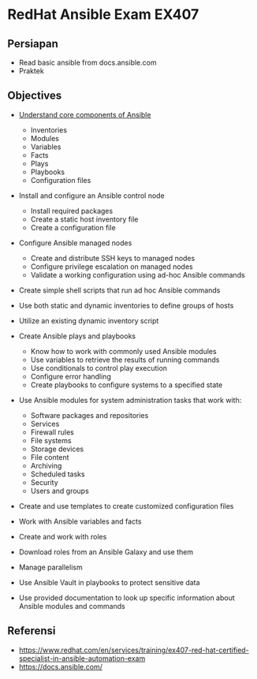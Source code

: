 # RedHat Ansible Exam EX407

## Persiapan

* Read basic ansible from docs.ansible.com
* Praktek

## Objectives

* [Understand core components of Ansible](https://github.com/widansible/ex407-preparation/blob/master/00-core.md)

  * Inventories
  * Modules
  * Variables
  * Facts
  * Plays
  * Playbooks
  * Configuration files

* Install and configure an Ansible control node

  * Install required packages
  * Create a static host inventory file
  * Create a configuration file

* Configure Ansible managed nodes

  *  Create and distribute SSH keys to managed nodes
  *  Configure privilege escalation on managed nodes
  *  Validate a working configuration using ad-hoc Ansible commands

* Create simple shell scripts that run ad hoc Ansible commands
* Use both static and dynamic inventories to define groups of hosts
* Utilize an existing dynamic inventory script
* Create Ansible plays and playbooks

  *  Know how to work with commonly used Ansible modules
  *  Use variables to retrieve the results of running commands
  *  Use conditionals to control play execution
  *  Configure error handling
  *  Create playbooks to configure systems to a specified state

* Use Ansible modules for system administration tasks that work with:

  *  Software packages and repositories
  *  Services
  *  Firewall rules
  *  File systems
  *  Storage devices
  *  File content
  *  Archiving
  *  Scheduled tasks
  *  Security
  *  Users and groups

* Create and use templates to create customized configuration files
* Work with Ansible variables and facts
* Create and work with roles
* Download roles from an Ansible Galaxy and use them
* Manage parallelism
* Use Ansible Vault in playbooks to protect sensitive data
* Use provided documentation to look up specific information about Ansible modules and commands

## Referensi

* https://www.redhat.com/en/services/training/ex407-red-hat-certified-specialist-in-ansible-automation-exam
* https://docs.ansible.com/

